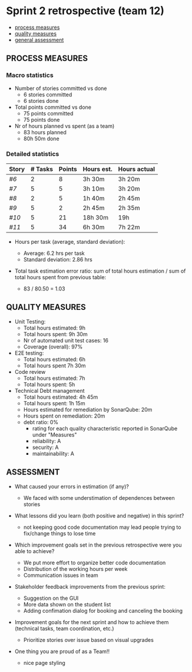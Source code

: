Sprint 2 retrospective (team 12)
=====================================

- [process measures](#process-measures)
- [quality measures](#quality-measures)
- [general assessment](#assessment)

## PROCESS MEASURES 

### Macro statistics

- Number of stories committed vs done  
    - 6 stories committed
    - 6 stories done
- Total points committed vs done
    - 75 points committed
    - 75 points done
- Nr of hours planned vs spent (as a team)
    - 83 hours planned
    - 80h 50m done


### Detailed statistics

| Story  | # Tasks | Points | Hours est. | Hours actual |
|--------|---------|--------|------------|--------------|
| _#6_   |    2     |    8  | 3h 30m     | 3h 20m       |
| _#7_   |    5     |   5   | 3h 10m     | 3h 20m       |
| _#8_   |     2    |    5  | 1h 40m     | 2h 45m       |
| _#9_   |     5    |    2  | 2h 45m     | 2h 35m       |
| _#10_  |     5    |    21 | 18h 30m    | 19h          |
| _#11_  |    5     |    34 | 6h 30m     | 7h 22m       |


- Hours per task (average, standard deviation):
    - Average: 6.2 hrs per task
    - Standard deviation: 2.86 hrs

- Total task estimation error ratio: sum of total hours estimation / sum of total hours spent from previous table:
    -  83 / 80.50 =  1.03

## QUALITY MEASURES 

- Unit Testing:
  - Total hours estimated: 9h
  - Total hours spent: 9h 30m
  - Nr of automated unit test cases: 16
  - Coverage (overall): 97%
- E2E testing:
  - Total hours estimated: 6h
  - Total hours spent 7h 30m
- Code review 
  - Total hours estimated: 7h
  - Total hours spent: 5h
- Technical Debt management
  - Total hours estimated: 4h 45m
  - Total hours spent: 1h 15m
  - Hours estimated for remediation by SonarQube: 20m
  - Hours spent on remediation: 20m
  - debt ratio: 0%
    - rating for each quality characteristic reported in SonarQube under "Measures"
    - reliability: A
    - security: A
    - maintainability: A

## ASSESSMENT

- What caused your errors in estimation (if any)?
    - We faced with some understimation of dependences between stories 

- What lessons did you learn (both positive and negative) in this sprint?
    - not keeping good code documentation may lead people trying to fix/change things to lose time
    
- Which improvement goals set in the previous retrospective were you able to achieve?
    - We put more effort to organize better code documentation
    - Distribution of the working hours per week
    - Communication issues in team
    
- Stakeholder feedback improvements from the previous sprint: 
    - Suggestion on the GUI
    - More data shown on the student list
    - Adding confimation dialog for booking and canceling the booking 

- Improvement goals for the next sprint and how to achieve them (technical tasks, team coordination, etc.)
    - Prioritize stories over issue based on visual upgrades

- One thing you are proud of as a Team!!
    - nice page styling
    
  
